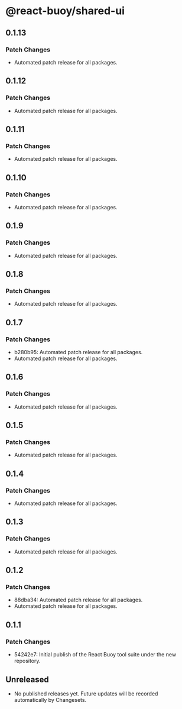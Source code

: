 # @react-buoy/shared-ui

## 0.1.13

### Patch Changes

- Automated patch release for all packages.

## 0.1.12

### Patch Changes

- Automated patch release for all packages.

## 0.1.11

### Patch Changes

- Automated patch release for all packages.

## 0.1.10

### Patch Changes

- Automated patch release for all packages.

## 0.1.9

### Patch Changes

- Automated patch release for all packages.

## 0.1.8

### Patch Changes

- Automated patch release for all packages.

## 0.1.7

### Patch Changes

- b280b95: Automated patch release for all packages.
- Automated patch release for all packages.

## 0.1.6

### Patch Changes

- Automated patch release for all packages.

## 0.1.5

### Patch Changes

- Automated patch release for all packages.

## 0.1.4

### Patch Changes

- Automated patch release for all packages.

## 0.1.3

### Patch Changes

- Automated patch release for all packages.

## 0.1.2

### Patch Changes

- 88dba34: Automated patch release for all packages.
- Automated patch release for all packages.

## 0.1.1

### Patch Changes

- 54242e7: Initial publish of the React Buoy tool suite under the new repository.

## Unreleased

- No published releases yet. Future updates will be recorded automatically by Changesets.
